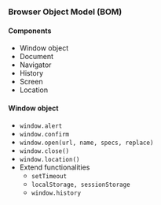### Browser Object Model (BOM)

#### Components
- Window object
- Document
- Navigator
- History
- Screen
- Location

#### Window object
- `window.alert`
- `window.confirm`
- `window.open(url, name, specs, replace)`
- `window.close()`
- `window.location()`
- Extend functionalities
  - `setTimeout`
  - `localStorage, sessionStorage`
  - `window.history`